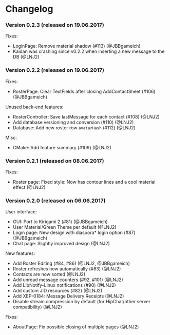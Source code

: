 # Changelog

### Version 0.2.3 (released on 19.06.2017)
Fixes:
 * LoginPage: Remove material shadow (#113) (@JBBgameich)
 * Kaidan was crashing since v0.2.2 when inserting a new message to the DB (@LNJ2)

### Version 0.2.2 (released on 19.06.2017)
Fixes:
 * RosterPage: Clear TextFields after closing AddContactSheet (#106) (@JBBgameich)

Unused back-end features:
 * RosterController: Save lastMessage for each contact (#108) (@LNJ2)
 * Add database versioning and conversion (#110) (@LNJ2)
 * Database: Add new roster row `avatarHash` (#112) (@LNJ2)

Misc:
 * CMake: Add feature summary (#109) (@LNJ2)

### Version 0.2.1 (released on 08.06.2017)
Fixes:
 * Roster page: Fixed style: Now has contour lines and a cool material effect (@LNJ2)

### Version 0.2.0 (released on 06.06.2017)
User interface:
 * GUI: Port to Kirigami 2 (#81) (@JBBgameich)
 * User Material/Green Theme per default (@LNJ2)
 * Login page: New design with diaspora* login option (#87) (@JBBgameich)
 * Chat page: Slightly improved design (@LNJ2)

New features:
 * Add Roster Editing (#84, #86) (@LNJ2, @JBBgameich)
 * Roster refreshes now automatically (#83) (@LNJ2)
 * Contacts are now sorted (@LNJ2)
 * Add unread message counters (#92, #101) (@LNJ2)
 * Add LibNotify-Linux notifications (#90) (@LNJ2)
 * Add custom JID resources (#82) (@LNJ2)
 * Add XEP-0184: Message Delivery Receipts (@LNJ2)
 * Disable stream compression by default (for HipChat/other server compatibility) (@LNJ2)

Fixes:
 * AboutPage: Fix possible closing of multiple pages (@LNJ2)
